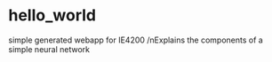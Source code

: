 # hello_world
simple generated webapp for IE4200
/nExplains the components of a simple neural network
